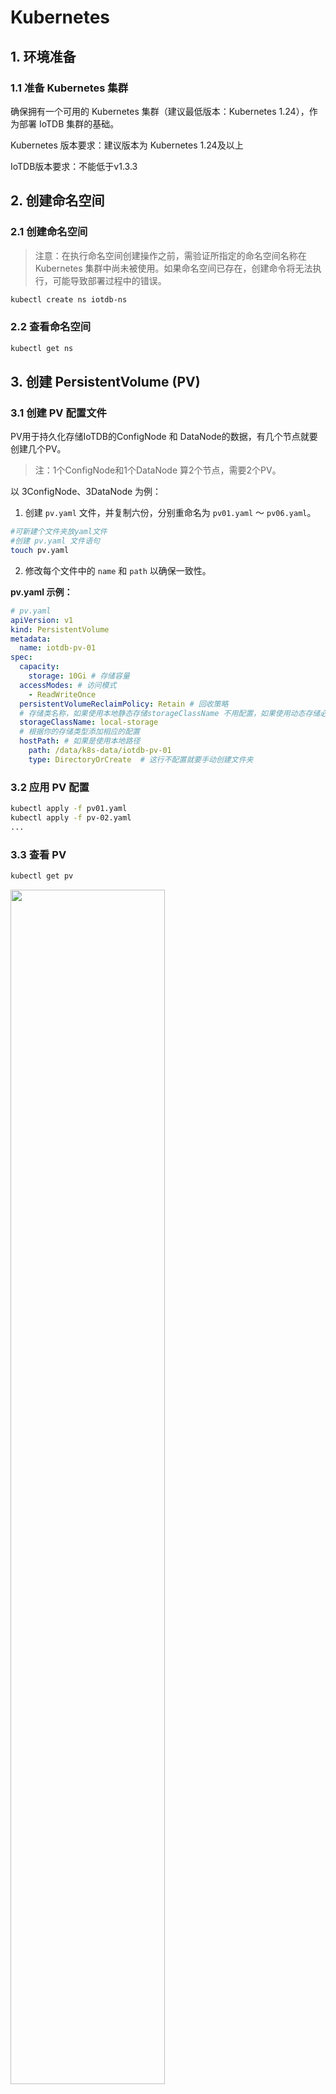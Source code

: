 <!--

    Licensed to the Apache Software Foundation (ASF) under one
    or more contributor license agreements.  See the NOTICE file
    distributed with this work for additional information
    regarding copyright ownership.  The ASF licenses this file
    to you under the Apache License, Version 2.0 (the
    "License"); you may not use this file except in compliance
    with the License.  You may obtain a copy of the License at
    
        http://www.apache.org/licenses/LICENSE-2.0
    
    Unless required by applicable law or agreed to in writing,
    software distributed under the License is distributed on an
    "AS IS" BASIS, WITHOUT WARRANTIES OR CONDITIONS OF ANY
    KIND, either express or implied.  See the License for the
    specific language governing permissions and limitations
    under the License.

-->

# Kubernetes

## 1. 环境准备

### 1.1 准备 Kubernetes 集群

确保拥有一个可用的 Kubernetes 集群（建议最低版本：Kubernetes 1.24），作为部署 IoTDB 集群的基础。

Kubernetes 版本要求：建议版本为 Kubernetes 1.24及以上

IoTDB版本要求：不能低于v1.3.3

## 2. 创建命名空间

### 2.1 创建命名空间

> 注意：在执行命名空间创建操作之前，需验证所指定的命名空间名称在 Kubernetes 集群中尚未被使用。如果命名空间已存在，创建命令将无法执行，可能导致部署过程中的错误。

```Bash
kubectl create ns iotdb-ns
```

### 2.2 查看命名空间

```Bash
kubectl get ns
```

## 3. 创建 PersistentVolume (PV)

### 3.1 创建 PV 配置文件

PV用于持久化存储IoTDB的ConfigNode 和 DataNode的数据，有几个节点就要创建几个PV。

> 注：1个ConfigNode和1个DataNode 算2个节点，需要2个PV。

以 3ConfigNode、3DataNode 为例：

1. 创建 `pv.yaml` 文件，并复制六份，分别重命名为 `pv01.yaml` ～ `pv06.yaml`。

```Bash
#可新建个文件夹放yaml文件
#创建 pv.yaml 文件语句
touch pv.yaml
```

2. 修改每个文件中的 `name` 和 `path` 以确保一致性。

**pv.yaml 示例：**

```YAML
# pv.yaml
apiVersion: v1
kind: PersistentVolume
metadata:
  name: iotdb-pv-01
spec:
  capacity:
    storage: 10Gi # 存储容量
  accessModes: # 访问模式
    - ReadWriteOnce
  persistentVolumeReclaimPolicy: Retain # 回收策略
  # 存储类名称，如果使用本地静态存储storageClassName 不用配置，如果使用动态存储必需设置此项
  storageClassName: local-storage 
  # 根据你的存储类型添加相应的配置
  hostPath: # 如果是使用本地路径
    path: /data/k8s-data/iotdb-pv-01
    type: DirectoryOrCreate  # 这行不配置就要手动创建文件夹
```

### 3.2 应用 PV 配置

```Bash
kubectl apply -f pv01.yaml
kubectl apply -f pv-02.yaml
...
```

### 3.3 查看 PV

```Bash
kubectl get pv
```
<img src="https://alioss.timecho.com/docs/img/Kubernetes01.png" alt="" style="width: 70%;"/>

### 3.4 手动创建文件夹

> 如果yaml里的hostPath-type未配置，需要手动创建对应的文件夹

在所有 Kubernetes 节点上创建对应的文件夹：

```Bash
mkdir -p /data/k8s-data/iotdb-pv-01
mkdir -p /data/k8s-data/iotdb-pv-02
...
```

## 4. 安装 Helm

安装Helm步骤请参考[Helm官网](https://helm.sh/zh/docs/intro/install/)

## 5. 配置IoTDB的Helm Chart

### 5.1 克隆 IoTDB Kubernetes 部署代码

请联系天谋工作人员获取IoTDB的Helm Chart

如果遇到代理问题，取消代理设置：

> git clone报错如下，说明是配置了代理，需要把代理关掉 fatal: unable to access 'https://gitlab.timecho.com/r-d/db/iotdb-cluster-k8s.git/': gnutls_handshake() failed: The TLS connection was non-properly terminated.

```Bash
unset HTTPS_PROXY
```

### 5.2 修改 YAML 文件

> 确保使用的是支持的版本 >=1.3.3.2

**values.yaml 示例：**

```YAML
nameOverride: "iotdb"  
fullnameOverride: "iotdb"   #软件安装后的名称

image:
  repository: nexus.infra.timecho.com:8143/timecho/iotdb-enterprise
  pullPolicy: IfNotPresent
  tag: 1.3.3.2-standalone    #软件所用的仓库和版本

storage:
# 存储类名称，如果使用本地静态存储storageClassName 不用配置，如果使用动态存储必需设置此项
  className: local-storage

datanode:
  name: datanode
  nodeCount: 3        #datanode的节点数量
  enableRestService: true
  storageCapacity: 10Gi       #datanode的可用空间大小
  resources:
    requests:
      memory: 2Gi    #datanode的内存初始化大小
      cpu: 1000m     #datanode的CPU初始化大小
    limits:
      memory: 4Gi    #datanode的最大内存大小
      cpu: 1000m     #datanode的最大CPU大小

confignode:
  name: confignode
  nodeCount: 3      #confignode的节点数量
  storageCapacity: 10Gi      #confignode的可用空间大小
  resources:
    requests:
      memory: 512Mi    #confignode的内存初始化大小
      cpu: 1000m      #confignode的CPU初始化大小
    limits:
      memory: 1024Mi   #confignode的最大内存大小
      cpu: 2000m     #confignode的最大CPU大小
  configNodeConsensusProtocolClass: org.apache.iotdb.consensus.ratis.RatisConsensus
  schemaReplicationFactor: 3
  schemaRegionConsensusProtocolClass: org.apache.iotdb.consensus.ratis.RatisConsensus
  dataReplicationFactor: 2
  dataRegionConsensusProtocolClass: org.apache.iotdb.consensus.iot.IoTConsensus
```

## 6. 配置私库信息或预先使用ctr拉取镜像

在k8s上配置私有仓库的信息，为下一步helm install的前置步骤。

方案一即在helm insta时拉取可用的iotdb镜像，方案二则是提前将可用的iotdb镜像导入到containerd里。

### 6.1 【方案一】从私有仓库拉取镜像

#### 6.1.1 创建secret 使k8s可访问iotdb-helm的私有仓库

下文中“xxxxxx”表示IoTDB私有仓库的账号、密码、邮箱。

```Bash
# 注意 单引号
kubectl create secret docker-registry timecho-nexus \
  --docker-server='nexus.infra.timecho.com:8143' \
  --docker-username='xxxxxx' \
  --docker-password='xxxxxx' \
  --docker-email='xxxxxx' \
  -n iotdb-ns
  
# 查看secret
kubectl get secret timecho-nexus -n iotdb-ns
# 查看并输出为yaml
kubectl get secret timecho-nexus --output=yaml -n iotdb-ns
# 查看并解密
kubectl get secret timecho-nexus --output="jsonpath={.data.\.dockerconfigjson}" -n iotdb-ns | base64 --decode
```

#### 6.1.2 将secret作为一个patch加载到命名空间iotdb-ns

```Bash
# 添加一个patch，使该命名空间增加登陆nexus的登陆信息
kubectl patch serviceaccount default -n iotdb-ns -p '{"imagePullSecrets": [{"name": "timecho-nexus"}]}'

# 查看命名空间的该条信息
kubectl get serviceaccounts -n iotdb-ns -o yaml
```

### 6.2 【方案二】导入镜像

该步骤用于客户无法连接私库的场景，需要联系公司实施同事辅助准备。

#### 6.2.1  拉取并导出镜像：

```Bash
ctr images pull --user xxxxxxxx nexus.infra.timecho.com:8143/timecho/iotdb-enterprise:1.3.3.2-standalone
```

#### 6.2.2 查看并导出镜像：

```Bash
# 查看
ctr images ls 

# 导出
ctr images export iotdb-enterprise:1.3.3.2-standalone.tar nexus.infra.timecho.com:8143/timecho/iotdb-enterprise:1.3.3.2-standalone
```

#### 6.2.3 导入到k8s的namespace下：

> 注意，k8s.io为示例环境中k8s的ctr的命名空间，导入到其他命名空间是不行的

```Bash
# 导入到k8s的namespace下
ctr -n k8s.io images import iotdb-enterprise:1.3.3.2-standalone.tar 
```

#### 6.2.4 查看镜像

```Bash
ctr --namespace k8s.io images list | grep 1.3.3.2
```

## 7. 安装 IoTDB

### 7.1 安装 IoTDB

```Bash
# 进入文件夹
cd iotdb-cluster-k8s/helm

# 安装iotdb
helm install iotdb ./ -n iotdb-ns
```

### 7.2 查看 Helm 安装列表

```Bash
# helm list
helm list -n iotdb-ns
```

### 7.3 查看 Pods

```Bash
# 查看 iotdb的pods
kubectl get pods -n iotdb-ns -o wide
```

执行命令后，输出了带有confignode和datanode标识的各3个Pods，，总共6个Pods，即表明安装成功；需要注意的是，并非所有Pods都处于Running状态，未激活的datanode可能会持续重启，但在激活后将恢复正常。

### 7.4 发现故障的排除方式

```Bash
# 查看k8s的创建log
kubectl get events -n iotdb-ns 
watch kubectl get events -n iotdb-ns

# 获取详细信息
kubectl describe pod confignode-0 -n iotdb-ns
kubectl describe pod datanode-0 -n iotdb-ns

# 查看confignode日志
kubectl logs -n iotdb-ns confignode-0 -f
```

## 8. 激活 IoTDB

### 8.1 方案1：直接在 Pod 中激活（最快捷）

```Bash
kubectl exec -it -n iotdb-ns confignode-0 -- /iotdb/sbin/start-activate.sh
kubectl exec -it -n iotdb-ns confignode-1 -- /iotdb/sbin/start-activate.sh
kubectl exec -it -n iotdb-ns confignode-2 -- /iotdb/sbin/start-activate.sh
# 拿到机器码后进行激活
```

### 8.2 方案2：进入confignode的容器中激活

```Bash
kubectl exec -it -n iotdb-ns confignode-0 -- /bin/bash
cd /iotdb/sbin
/bin/bash start-activate.sh
# 拿到机器码后进行激活
# 退出容器
```

### 8.3 方案3：手动激活

1. 查看 ConfigNode 详细信息，确定所在节点：

```Bash
kubectl describe pod confignode-0 -n iotdb-ns | grep -e "Node:" -e "Path:"

# 结果示例：
# Node:          a87/172.20.31.87
# Path:          /data/k8s-data/env/confignode/.env
```

2. 查看 PVC 并找到 ConfigNode 对应的 Volume，确定所在路径：

```Bash
kubectl get pvc -n iotdb-ns | grep "confignode-0"

# 结果示例：
# map-confignode-confignode-0   Bound    iotdb-pv-04   10Gi       RWO            local-storage   <unset>                 8h

# 如果要查看多个confignode，使用如下：
for i in {0..2}; do echo confignode-$i;kubectl describe pod confignode-${i} -n iotdb-ns | grep -e "Node:" -e "Path:"; echo "----"; done
```

3. 查看对应 Volume 的详细信息，确定物理目录的位置：

```Bash
kubectl describe pv iotdb-pv-04 | grep "Path:"

# 结果示例：
# Path:          /data/k8s-data/iotdb-pv-04
```

4. 从对应节点的对应目录下找到 system-info 文件，使用该 system-info 作为机器码生成激活码，并在同级目录新建文件 license，将激活码写入到该文件。

## 9. 验证 IoTDB

### 9.1 查看命名空间内的 Pods 状态

查看iotdb-ns命名空间内的IP、状态等信息，确定全部运行正常

```Bash
kubectl get pods -n iotdb-ns -o wide

# 结果示例：
# NAME           READY   STATUS    RESTARTS         AGE   IP             NODE   NOMINATED NODE   READINESS GATES
# confignode-0   1/1     Running   0                75m   10.20.187.14   a87    <none>           <none>
# confignode-1   1/1     Running   0                75m   10.20.191.75   a88    <none>           <none>
# confignode-2   1/1     Running   0                75m   10.20.187.16   a87    <none>           <none>
# datanode-0     1/1     Running   10 (5m54s ago)   75m   10.20.191.74   a88    <none>           <none>
# datanode-1     1/1     Running   10 (5m42s ago)   75m   10.20.187.15   a87    <none>           <none>
# datanode-2     1/1     Running   10 (5m55s ago)   75m   10.20.191.76   a88    <none>           <none>
```

### 9.2 查看命名空间内的端口映射情况

```Bash
kubectl get svc -n iotdb-ns

# 结果示例：
# NAME             TYPE           CLUSTER-IP      EXTERNAL-IP   PORT(S)          AGE
# confignode-svc   NodePort       10.10.226.151   <none>        80:31026/TCP     7d8h
# datanode-svc     NodePort       10.10.194.225   <none>        6667:31563/TCP   7d8h
# jdbc-balancer    LoadBalancer   10.10.191.209   <pending>     6667:31895/TCP   7d8h
```

### 9.3 在任意服务器启动 CLI 脚本验证 IoTDB 集群状态

端口即jdbc-balancer的端口，服务器为k8s任意节点的IP

```Bash
start-cli.sh -h 172.20.31.86 -p 31895
start-cli.sh -h 172.20.31.87 -p 31895
start-cli.sh -h 172.20.31.88 -p 31895
```

<img src="https://alioss.timecho.com/docs/img/Kubernetes02.png" alt="" style="width: 70%;"/>

## 10. 扩容

### 10.1 新增pv

新增pv，必须有可用的pv才可以扩容。

<img src="https://alioss.timecho.com/docs/img/Kubernetes03.png" alt="" style="width: 70%;"/>

**注意：DataNode重启后无法加入集群**

**原因**：配置了静态存储的 hostPath 模式，并通过脚本修改了 `iotdb-system.properties` 文件，将 `dn_data_dirs` 设为 `/iotdb6/iotdb_data,/iotdb7/iotdb_data`，但未将默认存储路径 `/iotdb/data` 进行外挂，导致重启时数据丢失。

**解决方案**：是将 `/iotdb/data` 目录也进行外挂操作，且 ConfigNode 和 DataNode 均需如此设置，以确保数据完整性和集群稳定性。

### 10.2 扩容confignode

示例：3 confignode 扩容为 4 confignode

修改iotdb-cluster-k8s/helm的values.yaml文件，将confignode的3改成4

```Shell
helm upgrade iotdb . -n iotdb-ns
```

<img src="https://alioss.timecho.com/docs/img/Kubernetes04.png" alt="" style="width: 70%;"/>


### 10.3 扩容datanode

示例：3 datanode 扩容为 4 datanode

修改iotdb-cluster-k8s/helm的values.yaml文件，将datanode的3改成4

```Shell
helm upgrade iotdb . -n iotdb-ns
```

### 10.4 验证IoTDB状态

```Shell
kubectl get pods -n iotdb-ns -o wide

# NAME           READY   STATUS    RESTARTS         AGE   IP             NODE   NOMINATED NODE   READINESS GATES
# confignode-0   1/1     Running   0                75m   10.20.187.14   a87    <none>           <none>
# confignode-1   1/1     Running   0                75m   10.20.191.75   a88    <none>           <none>
# confignode-2   1/1     Running   0                75m   10.20.187.16   a87    <none>           <none>
# datanode-0     1/1     Running   10 (5m54s ago)   75m   10.20.191.74   a88    <none>           <none>
# datanode-1     1/1     Running   10 (5m42s ago)   75m   10.20.187.15   a87    <none>           <none>
# datanode-2     1/1     Running   10 (5m55s ago)   75m   10.20.191.76   a88    <none>           <none>
# datanode-3     1/1     Running   10 (5m55s ago)   75m   10.20.191.76   a88    <none>           <none>
```